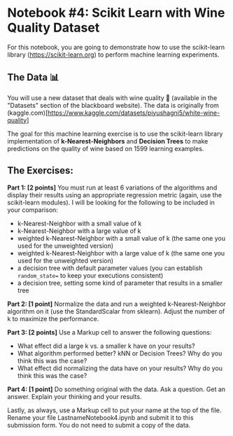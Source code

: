 # Notebook #4: Scikit Learn with Wine Quality Dataset

For this notebook, you are going to demonstrate how to use the scikit-learn library (https://scikit-learn.org) to perform machine learning experiments. 
## The Data :bar_chart: 
You will use a new dataset that deals with wine quality :wine_glass: (available in the "Datasets" section of the blackboard website). The data is originally from (kaggle.com)[https://www.kaggle.com/datasets/piyushagni5/white-wine-quality]

The goal for this machine learning exercise is to use the scikit-learn library implementation of **k-Nearest-Neighbors** and **Decision Trees** to make predictions on the quality of wine based on 1599 learning examples. 

## The Exercises:
**Part 1: [2 points]** You must run at least 6 variations of the algorithms and display their results using an appropriate regression metric (again, use the scikit-learn modules). I will be looking for the following to be included in your comparison:
* k-Nearest-Neighbor with a small value of k
* k-Nearest-Neighbor with a large value of k
* weighted k-Nearest-Neighbor with a small value of k (the same one you used for the unweighted version)
* weighted k-Nearest-Neighbor with a large value of k (the same one you used for the unweighted version)
* a decision tree with default parameter values (you can establish `random_state=` to keep your executions consistent)
* a decision tree, setting some kind of parameter that results in a smaller tree 

**Part 2: [1 point]** Normalize the data and run a weighted k-Nearest-Neighbor algorithm on it (use the StandardScalar from sklearn). Adjust the number of k to maximize the performance.

**Part 3: [2 points]** Use a Markup cell to answer the following questions:
* What effect did a large k vs. a smaller k have on your results?
* What algorithm performed better? kNN or Decision Trees? Why do you think this was the case?
* What effect did normalizing the data have on your results? Why do you think this was the case? 

**Part 4: [1 point]** Do something original with the data. Ask a question. Get an answer. Explain your thinking and your results.

Lastly, as always, use a Markup cell to put your name at the top of the file. Rename your file LastnameNotebook4.ipynb and submit it to this submission form. You do not need to submit a copy of the data.
